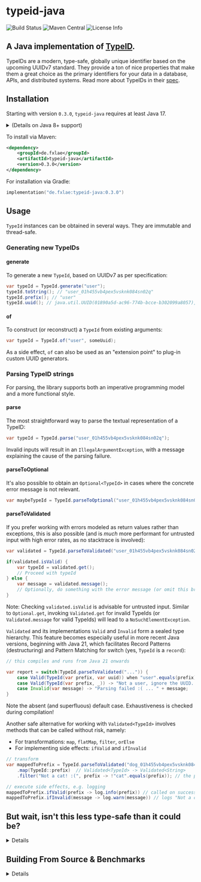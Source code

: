 # typeid-java

![Build Status](https://github.com/fxlae/typeid-java/actions/workflows/build-on-push.yml/badge.svg) ![Maven Central](https://img.shields.io/maven-central/v/de.fxlae/typeid-java) ![License Info](https://img.shields.io/github/license/fxlae/typeid-java)

## A Java implementation of [TypeID](https://github.com/jetpack-io/typeid).

TypeIDs are a modern, type-safe, globally unique identifier based on the upcoming
UUIDv7 standard. They provide a ton of nice properties that make them a great choice
as the primary identifiers for your data in a database, APIs, and distributed systems.
Read more about TypeIDs in their [spec](https://github.com/jetpack-io/typeid).

## Installation

Starting with version `0.3.0`, `typeid-java` requires at least Java 17.

<details>
<summary>(Details on Java 8+ support)</summary>
Up to version 0.2.0, a separate artifact called `typeid-java-jdk8` was published, supporting Java versions 8 and higher, and covering all relevant use cases, albeit with less syntactic sugar. If you are running Java 8 through 16, you can still use `typeid-java-jdk8:0.2.0`, which is still available and remains fully functional. However, it will no longer receive updates and is limited to the TypeId spec version 0.2.0.
</details>

To install via Maven:

```xml
<dependency>
    <groupId>de.fxlae</groupId>
    <artifactId>typeid-java</artifactId>
    <version>0.3.0</version>
</dependency>
```

For installation via Gradle:

```kotlin
implementation("de.fxlae:typeid-java:0.3.0")
```

## Usage

`TypeId` instances can be obtained in several ways. They are immutable and thread-safe.

### Generating new TypeIDs


#### generate

To generate a new `TypeId`, based on UUIDv7 as per specification:

```java
var typeId = TypeId.generate("user");
typeId.toString(); // "user_01h455vb4pex5vsknk084sn02q"
typeId.prefix(); // "user"
typeId.uuid(); // java.util.UUID(01890a5d-ac96-774b-bcce-b302099a8057), based on UUIDv7
```

#### of

To construct (or reconstruct) a `TypeId` from existing arguments:

```java
var typeId = TypeId.of("user", someUuid);
```
As a side effect, `of` can also be used as an "extension point" to plug-in custom UUID generators.
### Parsing TypeID strings

For parsing, the library supports both an imperative programming model and a more functional style.

#### parse
The most straightforward way to parse the textual representation of a TypeID:

```java
var typeId = TypeId.parse("user_01h455vb4pex5vsknk084sn02q");
```

Invalid inputs will result in an `IllegalArgumentException`, with a message explaining the cause of the parsing failure.

#### parseToOptional

It's also possible to obtain an `Optional<TypeId>` in cases where the concrete error message is not relevant.

```java
var maybeTypeId = TypeId.parseToOptional("user_01h455vb4pex5vsknk084sn02q");
```

#### parseToValidated

If you prefer working with errors modeled as return values rather than exceptions, this is also possible (and is *much* more performant for untrusted input with high error rates, as no stacktrace is involved):


```java
var validated = TypeId.parseToValidated("user_01h455vb4pex5vsknk084sn02q");

if(validated.isValid) {
    var typeId = validated.get();
    // Proceed with typeId
} else {
    var message = validated.message();
    // Optionally, do something with the error message (or omit this branch completely)
}
```
Note: Checking `validated.isValid` is advisable for untrusted input. Similar to `Optional.get`, invoking `Validated.get` for invalid TypeIds (or `Validated.message` for valid TypeIds) will lead to a `NoSuchElementException`.

`Validated` and its implementations `Valid` and `Invalid` form a sealed type hierarchy. This feature becomes especially useful in more recent Java versions, beginning with Java 21, which facilitates Record Patterns (destructuring) and Pattern Matching for switch (yes, `TypeId` is a `record`):

```java
// this compiles and runs from Java 21 onwards

var report = switch(TypeId.parseToValidated("...")) {
    case Valid(TypeId(var prefix, var uuid)) when "user".equals(prefix) -> "user with UUID" + uuid;
    case Valid(TypeId(var prefix, _)) -> "Not a user, ignore the UUID. Prefix is " + prefix;
    case Invalid(var message) -> "Parsing failed :( ... " + message;
}
```
Note the absent (and superfluous) default case. Exhaustiveness is checked during compilation!

Another safe alternative for working with `Validated<TypeId>` involves methods that can be called without risk, namely:

- For transformations: `map`, `flatMap`, `filter`, `orElse`
- For implementing side effects: `ifValid` and `ifInvalid`

```java
// transform
var mappedToPrefix = TypeId.parseToValidated("dog_01h455vb4pex5vsknk084sn02q");
    .map(TypeId::prefix)  // Validated<TypeId> -> Validated<String>
    .filter("Not a cat! :(", prefix -> !"cat".equals(prefix)); // the predicate fails

// execute side effects, e.g. logging
mappedToPrefix.ifValid(prefix -> log.info(prefix)) // called on success, so not in this case
mappedToPrefix.ifInvalid(message -> log.warn(message)) // logs "Not a cat! :("
```



## But wait, isn't this less type-safe than it could be?
 <details>
    <summary>Details</summary>

That's correct. The prefix of a TypeId is currently just a simple `String`. If you want to validate the prefix against a specific "type" of prefix, this subtly means you'll have to perform a string comparison.

Here's how more type-safe variants could look like, which I have implemented experimentally (**currently not included in the artifact**):

```java
TypeId<User> typeId = TypeId.generate(USER);
TypeId<User> anotherTypeId = TypeId.parse(USER, "user_01h455vb4pex5vsknk084sn02q");
```

The downside to this approach is that each possible prefix has to be defined manually as its own type that contains the prefix' string representation, e.g.:

```java
final class User implements TypedPrefix {
    @Override
    public String name() {
        return "user";
    }
}

static final User USER = new User();
```

Another solution is to validate the names of the prefix types at compile time. This solution is somewhat more complex as it requires an annotation processor.

```java
@TypeId(name = "UserId", prefix = "user")
class MyApp {}

UserId userId = UserId.generate();
UserId anotherUserId = UserId.parse("user_01h455vb4pex5vsknk084sn02q");
```

If I find the motivation, I will complete the experimental version and integrate it as a separate variant into its own package (e.g., `..typed`), which can be used alternatively.
 </details>

## Building From Source & Benchmarks
 <details>
    <summary>Details</summary>

```console
foo@bar:~$ git clone https://github.com/fxlae/typeid-java.git
foo@bar:~$ cd typeid-java
foo@bar:~/typeid-java$ ./gradlew build
```

There is a small [JMH](https://github.com/openjdk/jmh) microbenchmark included:
```console
foo@bar:~/typeid-java$ ./gradlew jmh
```

In a single-threaded run, all operations perform in the range of millions of calls per second, which should be sufficient for most use cases (used setup: Eclipse Temurin 17 OpenJDK Server VM, 2021 AMD mid-range notebook CPU). 

| method                         |  op/s |
|--------------------------------|------:|
| `TypeId.generate` + `toString` | 10.2M |
| `TypeId.parse`                 |  9.8M |

</details>